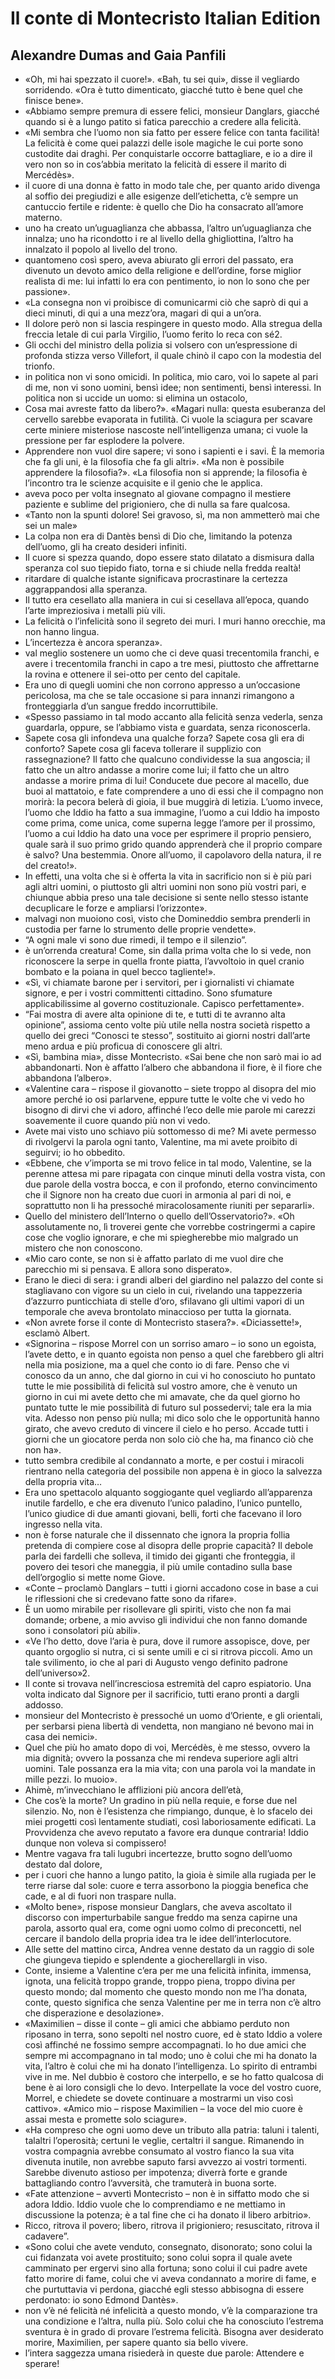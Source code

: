 # Il conte di Montecristo Italian Edition
## Alexandre Dumas and Gaia Panfili
- «Oh, mi hai spezzato il cuore!». «Bah, tu sei qui», disse il vegliardo sorridendo. «Ora è tutto dimenticato, giacché tutto è bene quel che finisce bene».
- «Abbiamo sempre premura di essere felici, monsieur Danglars, giacché quando si è a lungo patito si fatica parecchio a credere alla felicità.
- «Mi sembra che l’uomo non sia fatto per essere felice con tanta facilità! La felicità è come quei palazzi delle isole magiche le cui porte sono custodite dai draghi. Per conquistarle occorre battagliare, e io a dire il vero non so in cos’abbia meritato la felicità di essere il marito di Mercédès».
- il cuore di una donna è fatto in modo tale che, per quanto arido divenga al soffio dei pregiudizi e alle esigenze dell’etichetta, c’è sempre un cantuccio fertile e ridente: è quello che Dio ha consacrato all’amore materno.
- uno ha creato un’uguaglianza che abbassa, l’altro un’uguaglianza che innalza; uno ha ricondotto i re al livello della ghigliottina, l’altro ha innalzato il popolo al livello del trono.
- quantomeno così spero, aveva abiurato gli errori del passato, era divenuto un devoto amico della religione e dell’ordine, forse miglior realista di me: lui infatti lo era con pentimento, io non lo sono che per passione».
- «La consegna non vi proibisce di comunicarmi ciò che saprò di qui a dieci minuti, di qui a una mezz’ora, magari di qui a un’ora.
- Il dolore però non si lascia respingere in questo modo. Alla stregua della freccia letale di cui parla Virgilio, l’uomo ferito lo reca con sé2.
- Gli occhi del ministro della polizia si volsero con un’espressione di profonda stizza verso Villefort, il quale chinò il capo con la modestia del trionfo.
- in politica non vi sono omicidi. In politica, mio caro, voi lo sapete al pari di me, non vi sono uomini, bensì idee; non sentimenti, bensì interessi. In politica non si uccide un uomo: si elimina un ostacolo,
- Cosa mai avreste fatto da libero?». «Magari nulla: questa esuberanza del cervello sarebbe evaporata in futilità. Ci vuole la sciagura per scavare certe miniere misteriose nascoste nell’intelligenza umana; ci vuole la pressione per far esplodere la polvere.
- Apprendere non vuol dire sapere; vi sono i sapienti e i savi. È la memoria che fa gli uni, è la filosofia che fa gli altri». «Ma non è possibile apprendere la filosofia?». «La filosofia non si apprende; la filosofia è l’incontro tra le scienze acquisite e il genio che le applica.
- aveva poco per volta insegnato al giovane compagno il mestiere paziente e sublime del prigioniero, che di nulla sa fare qualcosa.
- «Tanto non la spunti dolore! Sei gravoso, sì, ma non ammetterò mai che sei un male»
- La colpa non era di Dantès bensì di Dio che, limitando la potenza dell’uomo, gli ha creato desideri infiniti.
- Il cuore si spezza quando, dopo essere stato dilatato a dismisura dalla speranza col suo tiepido fiato, torna e si chiude nella fredda realtà!
- ritardare di qualche istante significava procrastinare la certezza aggrappandosi alla speranza.
- Il tutto era cesellato alla maniera in cui si cesellava all’epoca, quando l’arte impreziosiva i metalli più vili.
- La felicità o l’infelicità sono il segreto dei muri. I muri hanno orecchie, ma non hanno lingua.
- L’incertezza è ancora speranza».
- val meglio sostenere un uomo che ci deve quasi trecentomila franchi, e avere i trecentomila franchi in capo a tre mesi, piuttosto che affrettarne la rovina e ottenere il sei-otto per cento del capitale.
- Era uno di quegli uomini che non corrono appresso a un’occasione pericolosa, ma che se tale occasione si para innanzi rimangono a fronteggiarla d’un sangue freddo incorruttibile.
- «Spesso passiamo in tal modo accanto alla felicità senza vederla, senza guardarla, oppure, se l’abbiamo vista e guardata, senza riconoscerla.
- Sapete cosa gli infondeva una qualche forza? Sapete cosa gli era di conforto? Sapete cosa gli faceva tollerare il supplizio con rassegnazione? Il fatto che qualcuno condividesse la sua angoscia; il fatto che un altro andasse a morire come lui; il fatto che un altro andasse a morire prima di lui! Conducete due pecore al macello, due buoi al mattatoio, e fate comprendere a uno di essi che il compagno non morirà: la pecora belerà di gioia, il bue muggirà di letizia. L’uomo invece, l’uomo che Iddio ha fatto a sua immagine, l’uomo a cui Iddio ha imposto come prima, come unica, come superna legge l’amore per il prossimo, l’uomo a cui Iddio ha dato una voce per esprimere il proprio pensiero, quale sarà il suo primo grido quando apprenderà che il proprio compare è salvo? Una bestemmia. Onore all’uomo, il capolavoro della natura, il re del creato!».
- In effetti, una volta che si è offerta la vita in sacrificio non si è più pari agli altri uomini, o piuttosto gli altri uomini non sono più vostri pari, e chiunque abbia preso una tale decisione si sente nello stesso istante decuplicare le forze e ampliarsi l’orizzonte».
- malvagi non muoiono così, visto che Domineddio sembra prenderli in custodia per farne lo strumento delle proprie vendette».
- “A ogni male vi sono due rimedi, il tempo e il silenzio”.
- è un’orrenda creatura! Come, sin dalla prima volta che lo si vede, non riconoscere la serpe in quella fronte piatta, l’avvoltoio in quel cranio bombato e la poiana in quel becco tagliente!».
- «Sì, vi chiamate barone per i servitori, per i giornalisti vi chiamate signore, e per i vostri committenti cittadino. Sono sfumature applicabilissime al governo costituzionale. Capisco perfettamente».
- “Fai mostra di avere alta opinione di te, e tutti di te avranno alta opinione”, assioma cento volte più utile nella nostra società rispetto a quello dei greci “Conosci te stesso”, sostituito ai giorni nostri dall’arte meno ardua e più proficua di conoscere gli altri.
- «Sì, bambina mia», disse Montecristo. «Sai bene che non sarò mai io ad abbandonarti. Non è affatto l’albero che abbandona il fiore, è il fiore che abbandona l’albero».
- «Valentine cara – rispose il giovanotto – siete troppo al disopra del mio amore perché io osi parlarvene, eppure tutte le volte che vi vedo ho bisogno di dirvi che vi adoro, affinché l’eco delle mie parole mi carezzi soavemente il cuore quando più non vi vedo.
- Avete mai visto uno schiavo più sottomesso di me? Mi avete permesso di rivolgervi la parola ogni tanto, Valentine, ma mi avete proibito di seguirvi; io ho obbedito.
- «Ebbene, che v’importa se mi trovo felice in tal modo, Valentine, se la perenne attesa mi pare ripagata con cinque minuti della vostra vista, con due parole della vostra bocca, e con il profondo, eterno convincimento che il Signore non ha creato due cuori in armonia al pari di noi, e soprattutto non li ha pressoché miracolosamente riuniti per separarli».
- Quello del ministero dell’Interno o quello dell’Osservatorio?». «Oh assolutamente no, lì troverei gente che vorrebbe costringermi a capire cose che voglio ignorare, e che mi spiegherebbe mio malgrado un mistero che non conoscono.
- «Mio caro conte, se non si è affatto parlato di me vuol dire che parecchio mi si pensava. E allora sono disperato».
- Erano le dieci di sera: i grandi alberi del giardino nel palazzo del conte si stagliavano con vigore su un cielo in cui, rivelando una tappezzeria d’azzurro punticchiata di stelle d’oro, sfilavano gli ultimi vapori di un temporale che aveva brontolato minaccioso per tutta la giornata.
- «Non avrete forse il conte di Montecristo stasera?». «Diciassette!», esclamò Albert.
- «Signorina – rispose Morrel con un sorriso amaro – io sono un egoista, l’avete detto, e in quanto egoista non penso a quel che farebbero gli altri nella mia posizione, ma a quel che conto io di fare. Penso che vi conosco da un anno, che dal giorno in cui vi ho conosciuto ho puntato tutte le mie possibilità di felicità sul vostro amore, che è venuto un giorno in cui mi avete detto che mi amavate, che da quel giorno ho puntato tutte le mie possibilità di futuro sul possedervi; tale era la mia vita. Adesso non penso più nulla; mi dico solo che le opportunità hanno girato, che avevo creduto di vincere il cielo e ho perso. Accade tutti i giorni che un giocatore perda non solo ciò che ha, ma financo ciò che non ha».
- tutto sembra credibile al condannato a morte, e per costui i miracoli rientrano nella categoria del possibile non appena è in gioco la salvezza della propria vita…
- Era uno spettacolo alquanto soggiogante quel vegliardo all’apparenza inutile fardello, e che era divenuto l’unico paladino, l’unico puntello, l’unico giudice di due amanti giovani, belli, forti che facevano il loro ingresso nella vita.
- non è forse naturale che il dissennato che ignora la propria follia pretenda di compiere cose al disopra delle proprie capacità? Il debole parla dei fardelli che solleva, il timido dei giganti che fronteggia, il povero dei tesori che maneggia, il più umile contadino sulla base dell’orgoglio si mette nome Giove.
- «Conte – proclamò Danglars – tutti i giorni accadono cose in base a cui le riflessioni che si credevano fatte sono da rifare».
- È un uomo mirabile per risollevare gli spiriti, visto che non fa mai domande; orbene, a mio avviso gli individui che non fanno domande sono i consolatori più abili».
- «Ve l’ho detto, dove l’aria è pura, dove il rumore assopisce, dove, per quanto orgoglio si nutra, ci si sente umili e ci si ritrova piccoli. Amo un tale svilimento, io che al pari di Augusto vengo definito padrone dell’universo»2.
- Il conte si trovava nell’incresciosa estremità del capro espiatorio. Una volta indicato dal Signore per il sacrificio, tutti erano pronti a dargli addosso.
- monsieur del Montecristo è pressoché un uomo d’Oriente, e gli orientali, per serbarsi piena libertà di vendetta, non mangiano né bevono mai in casa dei nemici».
- Quel che più ho amato dopo di voi, Mercédès, è me stesso, ovvero la mia dignità; ovvero la possanza che mi rendeva superiore agli altri uomini. Tale possanza era la mia vita; con una parola voi la mandate in mille pezzi. Io muoio».
- Ahimè, m’invecchiano le afflizioni più ancora dell’età,
- Che cos’è la morte? Un gradino in più nella requie, e forse due nel silenzio. No, non è l’esistenza che rimpiango, dunque, è lo sfacelo dei miei progetti così lentamente studiati, così laboriosamente edificati. La Provvidenza che avevo reputato a favore era dunque contraria! Iddio dunque non voleva si compissero!
- Mentre vagava fra tali lugubri incertezze, brutto sogno dell’uomo destato dal dolore,
- per i cuori che hanno a lungo patito, la gioia è simile alla rugiada per le terre riarse dal sole: cuore e terra assorbono la pioggia benefica che cade, e al di fuori non traspare nulla.
- «Molto bene», rispose monsieur Danglars, che aveva ascoltato il discorso con imperturbabile sangue freddo ma senza capirne una parola, assorto qual era, come ogni uomo colmo di preconcetti, nel cercare il bandolo della propria idea tra le idee dell’interlocutore.
- Alle sette del mattino circa, Andrea venne destato da un raggio di sole che giungeva tiepido e splendente a giocherellargli in viso.
- Conte, insieme a Valentine c’era per me una felicità infinita, immensa, ignota, una felicità troppo grande, troppo piena, troppo divina per questo mondo; dal momento che questo mondo non me l’ha donata, conte, questo significa che senza Valentine per me in terra non c’è altro che disperazione e desolazione».
- «Maximilien – disse il conte – gli amici che abbiamo perduto non riposano in terra, sono sepolti nel nostro cuore, ed è stato Iddio a volere così affinché ne fossimo sempre accompagnati. Io ho due amici che sempre mi accompagnano in tal modo; uno è colui che mi ha donato la vita, l’altro è colui che mi ha donato l’intelligenza. Lo spirito di entrambi vive in me. Nel dubbio è costoro che interpello, e se ho fatto qualcosa di bene è ai loro consigli che lo devo. Interpellate la voce del vostro cuore, Morrel, e chiedete se dovete continuare a mostrarmi un viso così cattivo». «Amico mio – rispose Maximilien – la voce del mio cuore è assai mesta e promette solo sciagure».
- «Ha compreso che ogni uomo deve un tributo alla patria: taluni i talenti, talaltri l’operosità; certuni le veglie, certaltri il sangue. Rimanendo in vostra compagnia avrebbe consumato al vostro fianco la sua vita divenuta inutile, non avrebbe saputo farsi avvezzo ai vostri tormenti. Sarebbe divenuto astioso per impotenza; diverrà forte e grande battagliando contro l’avversità, che tramuterà in buona sorte.
- «Fate attenzione – avvertì Montecristo – non è in siffatto modo che si adora Iddio. Iddio vuole che lo comprendiamo e ne mettiamo in discussione la potenza; è a tal fine che ci ha donato il libero arbitrio».
- Ricco, ritrova il povero; libero, ritrova il prigioniero; resuscitato, ritrova il cadavere”.
- «Sono colui che avete venduto, consegnato, disonorato; sono colui la cui fidanzata voi avete prostituito; sono colui sopra il quale avete camminato per ergervi sino alla fortuna; sono colui il cui padre avete fatto morire di fame, colui che vi aveva condannato a morire di fame, e che purtuttavia vi perdona, giacché egli stesso abbisogna di essere perdonato: io sono Edmond Dantès».
- non v’è né felicità né infelicità a questo mondo, v’è la comparazione tra una condizione e l’altra, nulla più. Solo colui che ha conosciuto l’estrema sventura è in grado di provare l’estrema felicità. Bisogna aver desiderato morire, Maximilien, per sapere quanto sia bello vivere.
- l’intera saggezza umana risiederà in queste due parole: Attendere e sperare!
